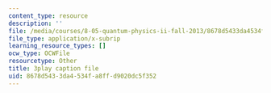 ```yaml
---
content_type: resource
description: ''
file: /media/courses/8-05-quantum-physics-ii-fall-2013/8678d5433da4534fa8ffd9020dc5f352_eZzBK3oy-08.vtt
file_type: application/x-subrip
learning_resource_types: []
ocw_type: OCWFile
resourcetype: Other
title: 3play caption file
uid: 8678d543-3da4-534f-a8ff-d9020dc5f352
---
```

